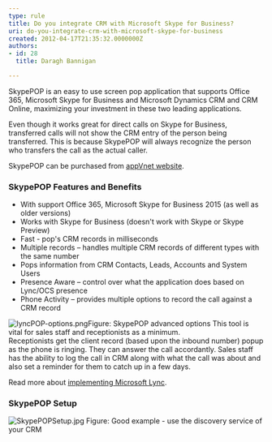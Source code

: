 ```yaml
---
type: rule
title: Do you integrate CRM with Microsoft Skype for Business?
uri: do-you-integrate-crm-with-microsoft-skype-for-business
created: 2012-04-17T21:35:32.0000000Z
authors:
- id: 28
  title: Daragh Bannigan

---
```


 
​SkypePOP is an easy to use screen pop application that supports Office 365, Microsoft Skype for Business and Microsoft Dynamics CRM and CRM Online, maximizing your investment in these two leading applications.

Even though it works great for direct calls on Skype for Business, transferred calls will not show the CRM entry of the person being transferred. This is because SkypePOP will always recognize the person who transfers the call as the actual caller.
 
SkypePOP can be purchased from     [appVnet website](http&#58;//www.appvnet.com/).

### SkypePOP Features and Benefits


- With support Office 365, Microsoft Skype for Business 2015 (as well as older versions)
- Works with Skype for Business (doesn't work with Skype or Skype Preview)
- Fast - pop's CRM records in milliseconds
- Multiple records – handles multiple CRM records of different types with the same number
- Pops information from CRM Contacts, Leads, Accounts and System Users
- Presence Aware – control over what the application does based on Lync/OCS presence
- Phone Activity – provides multiple options to record the call against a CRM record​

![lyncPOP-options.png](/SiteAssets/do-you-integrate-crm-with-microsoft-lync/lyncPOP-options.png)Figure: SkypePOP advanced options
This tool is vital for sales staff and receptionists as a minimum.     
Receptionists get the client record (based upon the inbound number) popup as the phone is ringing. They can answer the call accordantly. Sales staff has the ability to log the call in CRM along with what the call was about and also set a reminder for them to catch up in a few days.

Read more about     [implementing Microsoft Lync](http&#58;//www.ssw.com.au/ssw/Consulting/Lync.aspx).

### SkypePOP​​ Setup​​

​​![SkypePOPSetup.jpg](/SiteAssets/do-you-integrate-crm-with-microsoft-lync/SkypePOPSetupConnection.jpg)
​Figure: Good example - use the discovery service of your CRM



